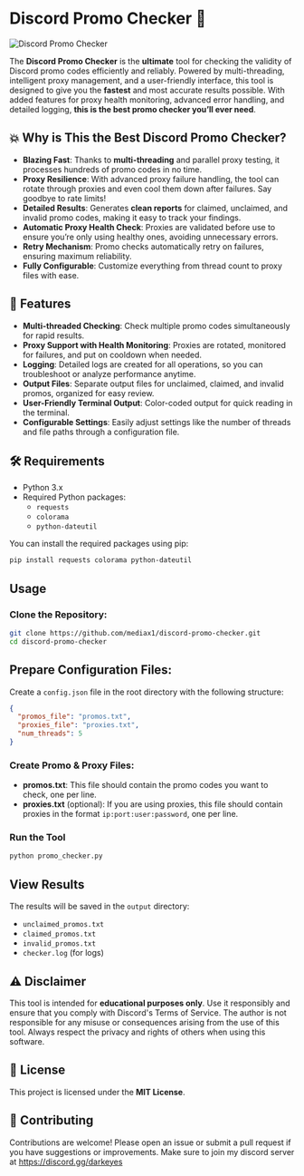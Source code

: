 # Discord Promo Checker 🚀

![Discord Promo Checker](https://img.shields.io/badge/Discord-Promo%20Checker-brightgreen)

The **Discord Promo Checker** is the **ultimate** tool for checking the validity of Discord promo codes efficiently and reliably. Powered by multi-threading, intelligent proxy management, and a user-friendly interface, this tool is designed to give you the **fastest** and most accurate results possible. With added features for proxy health monitoring, advanced error handling, and detailed logging, **this is the best promo checker you’ll ever need**.

## 💥 Why is This the Best Discord Promo Checker?

- **Blazing Fast**: Thanks to **multi-threading** and parallel proxy testing, it processes hundreds of promo codes in no time.
- **Proxy Resilience**: With advanced proxy failure handling, the tool can rotate through proxies and even cool them down after failures. Say goodbye to rate limits!
- **Detailed Results**: Generates **clean reports** for claimed, unclaimed, and invalid promo codes, making it easy to track your findings.
- **Automatic Proxy Health Check**: Proxies are validated before use to ensure you’re only using healthy ones, avoiding unnecessary errors.
- **Retry Mechanism**: Promo checks automatically retry on failures, ensuring maximum reliability.
- **Fully Configurable**: Customize everything from thread count to proxy files with ease.

## 🚀 Features

- **Multi-threaded Checking**: Check multiple promo codes simultaneously for rapid results.
- **Proxy Support with Health Monitoring**: Proxies are rotated, monitored for failures, and put on cooldown when needed.
- **Logging**: Detailed logs are created for all operations, so you can troubleshoot or analyze performance anytime.
- **Output Files**: Separate output files for unclaimed, claimed, and invalid promos, organized for easy review.
- **User-Friendly Terminal Output**: Color-coded output for quick reading in the terminal.
- **Configurable Settings**: Easily adjust settings like the number of threads and file paths through a configuration file.

## 🛠️ Requirements

- Python 3.x
- Required Python packages:
  - `requests`
  - `colorama`
  - `python-dateutil`

You can install the required packages using pip:

```bash
pip install requests colorama python-dateutil
```

## Usage

### Clone the Repository:

```bash
git clone https://github.com/mediax1/discord-promo-checker.git
cd discord-promo-checker
```

## Prepare Configuration Files:

Create a `config.json` file in the root directory with the following structure:

```json
{
  "promos_file": "promos.txt",
  "proxies_file": "proxies.txt",
  "num_threads": 5
}
```

### Create Promo & Proxy Files:

- **promos.txt**: This file should contain the promo codes you want to check, one per line.
- **proxies.txt** (optional): If you are using proxies, this file should contain proxies in the format `ip:port:user:password`, one per line.

### Run the Tool

```bash
python promo_checker.py
```

## View Results

The results will be saved in the `output` directory:

- `unclaimed_promos.txt`
- `claimed_promos.txt`
- `invalid_promos.txt`
- `checker.log` (for logs)

## ⚠️ Disclaimer

This tool is intended for **educational purposes only**. Use it responsibly and ensure that you comply with Discord's Terms of Service. The author is not responsible for any misuse or consequences arising from the use of this tool. Always respect the privacy and rights of others when using this software.

## 📜 License

This project is licensed under the **MIT License**.

## 🤝 Contributing

Contributions are welcome! Please open an issue or submit a pull request if you have suggestions or improvements.
Make sure to join my discord server at https://discord.gg/darkeyes
